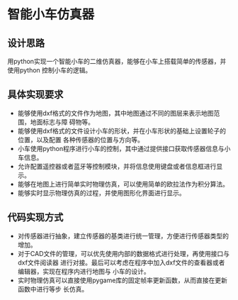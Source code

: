 # 智能小车仿真器

## 设计思路

用python实现一个智能小车的二维仿真器，能够在小车上搭载简单的传感器，并使用python
控制小车的逻辑。

## 具体实现要求

- 能够使用dxf格式的文件作为地图，其中地图通过不同的图层来表示地图范围，地面标志与障
碍物等。
- 能够使用dxf格式的文件设计小车的形状，并在小车形状的基础上设置轮子的位置，以及配置
各种传感器的位置与方向等。
- 小车使用python程序进行小车的控制，其中通过提供接口获取传感器信息与小车信息。
- 允许配置遥控器或者蓝牙等控制模块，并将信息使用键盘或者信息框进行显示。
- 能够在地图上进行简单实时物理仿真，可以使用简单的欧拉法作为积分算法。
- 能够实时显示物理仿真的过程，并使用图形化界面进行显示。

## 代码实现方式

- 对传感器进行抽象，建立传感器的基类进行统一管理，方便进行传感器类型的增加。
- 对于CAD文件的管理，可以优先使用内部的数据格式进行处理，再使用接口与dxf文件阅读器
进行对接。最后可以考虑在程序中加入dxf文件的查看器或者编辑器，实现在程序内进行地图与
小车的设计。
- 实时物理仿真可以直接使用pygame库的固定帧率更新函数，从而直接在更新函数中进行等步
长仿真。